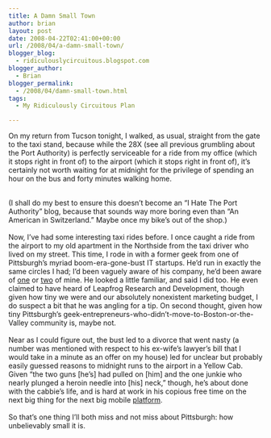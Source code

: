 ```yaml
---
title: A Damn Small Town
author: brian
layout: post
date: 2008-04-22T02:41:00+00:00
url: /2008/04/a-damn-small-town/
blogger_blog:
  - ridiculouslycircuitous.blogspot.com
blogger_author:
  - Brian
blogger_permalink:
  - /2008/04/damn-small-town.html
tags:
  - My Ridiculously Circuitous Plan

---
```

<span>On my return from Tucson tonight, I walked, as usual, straight from the gate to the taxi stand, because while the 28X (see all previous grumbling about the Port Authority) is perfectly serviceable for a ride from my office (which it stops right in front of) to the airport (which it stops right in front of), it&#8217;s certainly not worth <span>waiting</span> for at midnight for the privilege of spending an hour on the bus and forty minutes walking home.</span>

<div>
  <span><br /></span>
</div>

<div>
  <span>(I shall do my best to ensure this doesn&#8217;t become an &#8220;I Hate The Port Authority&#8221; blog, because that sounds way more boring even than &#8220;An American in Switzerland.&#8221; Maybe once my bike&#8217;s out of the shop.)</span>
</div>

<div>
  <span><br /></span>
</div>

<div>
  <span>Now, I&#8217;ve had some interesting taxi rides before. I once caught a ride from the airport to my old apartment in the Northside from <span>the taxi driver who lived on my street</span>. This time, I rode in with a former geek from one of Pittsburgh&#8217;s myriad boom-era-gone-bust IT startups. He&#8217;d run in exactly the same circles I had; I&#8217;d been vaguely aware of his company, he&#8217;d been aware of <a href="http://www.post-gazette.com/businessnews/20000713warstories3.asp">one</a> or <a href="http://www.innerwireless.com/vision-over.asp">two</a> of mine. He looked a little familiar, and said I did too. He even claimed to have heard of Leapfrog Research and Development, though given how tiny we were and our absolutely nonexistent marketing budget, I do suspect a bit that he was angling for a tip. On second thought, given how tiny Pittsburgh&#8217;s geek-entrepreneurs-who-didn&#8217;t-move-to-Boston-or-the-Valley community is, maybe not.</span>
</div>

<div>
  <span><br /></span>
</div>

<div>
  <span>Near as I could figure out, the bust led to a divorce that went nasty (a number was mentioned with respect to his ex-wife&#8217;s lawyer&#8217;s bill that I would take in a minute as an offer on my house) led for unclear but probably easily guessed reasons to midnight runs to the airport in a Yellow Cab. Given &#8220;the two guns [he&#8217;s] had pulled on [him] and the one junkie who nearly plunged a heroin needle into [his] neck,&#8221; though, he&#8217;s about done with the cabbie&#8217;s life, and is hard at work in his copious free time on the next big thing for the next big mobile <a href="http://developer.apple.com/iphone/">platform</a>.</span>
</div>

<div>
  <span><br /></span>
</div>

<div>
  <span>So that&#8217;s one thing I&#8217;ll both miss and not miss about Pittsburgh: how unbelievably <span>small</span> it is.</span>
</div>